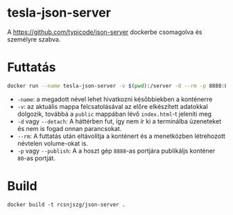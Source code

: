 # tesla-json-server

A https://github.com/typicode/json-server dockerbe csomagolva és személyre szabva.

# Futtatás

```bash
docker run --name tesla-json-server -v $(pwd):/server -d --rm -p 8888:80 json-server
```

 - `-name`: a megadott nével lehet hivatkozni későbbiekben a konténerre
 - `-v`: az aktuális mappa felcsatolásával az előre elkészített adatokkal dolgozik, továbbá a `public` mappában lévő `index.html`-t jeleníti meg
 - `-d` vagy `--detach`: A háttérben fut, így nem ír ki a terminálba üzeneteket és nem is fogad onnan parancsokat.
 - `--rm`: A futtatás után eltávolítja a konténert és a menetközben létrehozott névtelen volume-okat is.
 - `-p` vagy `--publish`: A  a hoszt gép `8888`-as portjára publikáljs konténer `80`-as portját.


# Build

```
docker build -t rcsnjszg/json-server .
```